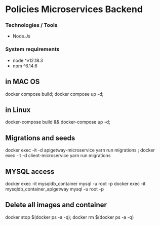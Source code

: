 # Policies Microservices Backend

### Technologies / Tools

- Node.Js

### System requirements

- node ^v12.18.3
- npm ^6.14.6

## in MAC OS
docker compose build; docker compose up -d;

## in Linux
docker-compose build && docker-compose up -d;

## Migrations and seeds
docker exec -it -d apigetway-microservice yarn run migrations ; docker exec -it -d client-microservice yarn run migrations

## MYSQL access
docker exec -it mysqldb_container  mysql -u root -p
docker exec -it mysqldb_container_apigetway  mysql -u root -p 

## Delete all images and container

docker stop $(docker ps -a -q);
docker rm $(docker ps -a -q)
